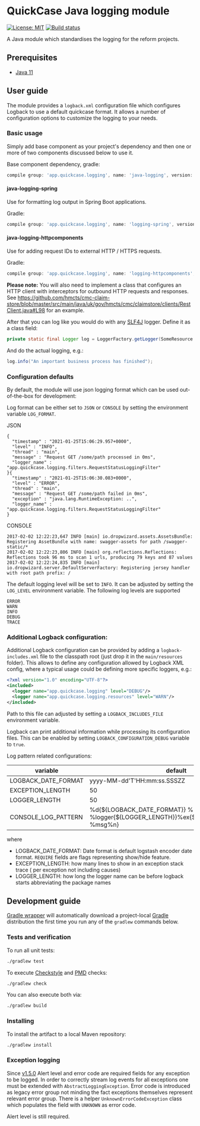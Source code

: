 # QuickCase Java logging module
[![License: MIT](https://img.shields.io/badge/License-MIT-yellow.svg)](https://opensource.org/licenses/MIT)
[![Build status](https://github.com/quickcase/spring-logging/workflows/Quality%20checks/badge.svg)](https://github.com/quickcase/spring-logging/actions)

A Java module which standardises the logging for the reform projects.

## Prerequisites

- [Java 11](https://www.oracle.com/java)

## User guide

The module provides a `logback.xml` configuration file which configures Logback to use a default quickcase format.
It allows a number of configuration options to customize the logging to your needs.


### Basic usage

Simply add base component as your project's dependency and then one or more of two components discussed below to use it.

Base component dependency, gradle:
```groovy
compile group: 'app.quickcase.logging', name: 'java-logging', version: '6.0.0'
```

#### java-logging-spring

Use for formatting log output in Spring Boot applications.


Gradle:
```groovy
compile group: 'app.quickcase.logging', name: 'logging-spring', version: '6.0.0'
```

#### java-logging-httpcomponents

Use for adding request IDs to external HTTP / HTTPS requests.

Gradle:
```groovy
compile group: 'app.quickcase.logging', name: 'logging-httpcomponents', version: '6.0.0'
```

**Please note:** You will also need to implement a class that configures an HTTP client with interceptors for outbound HTTP requests and responses. See https://github.com/hmcts/cmc-claim-store/blob/master/src/main/java/uk/gov/hmcts/cmc/claimstore/clients/RestClient.java#L98 for an example.

After that you can log like you would do with any [SLF4J](https://www.slf4j.org/) logger. Define it as a class field:

```java
private static final Logger log = LoggerFactory.getLogger(SomeResource.class);
```

And do the actual logging, e.g.:

```java
log.info("An important business process has finished");
```

### Configuration defaults

By default, the module will use json logging format which can be used out-of-the-box for development:

Log format can be either set to `JSON` or `CONSOLE` by setting the environment variable `LOG_FORMAT`.

JSON
```
{
  "timestamp" : "2021-01-25T15:06:29.957+0000",
  "level" : "INFO",
  "thread" : "main",
  "message" : "Request GET /some/path processed in 0ms",
  "logger_name" : "app.quickcase.logging.filters.RequestStatusLoggingFilter"
}{
  "timestamp" : "2021-01-25T15:06:30.083+0000",
  "level" : "ERROR",
  "thread" : "main",
  "message" : "Request GET /some/path failed in 0ms",
  "exception" : "java.lang.RuntimeException: ..",
  "logger_name" : "app.quickcase.logging.filters.RequestStatusLoggingFilter"
}
```

CONSOLE
```
2017-02-02 12:22:23,647 INFO [main] io.dropwizard.assets.AssetsBundle: Registering AssetBundle with name: swagger-assets for path /swagger-static/*
2017-02-02 12:22:23,806 INFO [main] org.reflections.Reflections: Reflections took 96 ms to scan 1 urls, producing 79 keys and 87 values
2017-02-02 12:22:24,835 INFO [main] io.dropwizard.server.DefaultServerFactory: Registering jersey handler with root path prefix: /
```

The default logging level will be set to `INFO`. It can be adjusted by setting the `LOG_LEVEL` environment variable.
The following log levels are supported
```
ERROR
WARN
INFO
DEBUG
TRACE
```

### Additional Logback configuration:

Additional Logback configuration can be provided by adding a `logback-includes.xml` file to the classpath root
(just drop it in the `main/resources` folder).
This allows to define any configuration allowed by Logback XML config, where a typical usage could be defining more
specific loggers, e.g.:

```xml
<?xml version="1.0" encoding="UTF-8"?>
<included>
  <logger name="app.quickcase.logging" level="DEBUG"/>
  <logger name="app.quickcase.logging.resources" level="WARN"/>
</included>
```

Path to this file can adjusted by setting a `LOGBACK_INCLUDES_FILE` environment variable.

Logback can print additional information while processing its configuration files. This can be enabled by setting
`LOGBACK_CONFIGURATION_DEBUG` variable to `true`.

Log pattern related configurations:

| variable                    | default                     |
| --------------------------- | --------------------------- |
| LOGBACK_DATE_FORMAT         | yyyy-MM-dd'T'HH:mm:ss.SSSZZ |
| EXCEPTION_LENGTH            | 50                          |
| LOGGER_LENGTH               | 50                          |
| CONSOLE_LOG_PATTERN         | %d{${LOGBACK_DATE_FORMAT}} %-5level [%thread] %logger{${LOGGER_LENGTH}}%ex{${EXCEPTION_LENGTH}} %msg%n}                        |

where
 - LOGBACK_DATE_FORMAT: Date format is default logstash encoder date format. `REQUIRE` fields are flags representing show/hide feature.
 - EXCEPTION_LENGTH: how many lines to show in an exception stack trace ( per exception not including causes)
 - LOGGER_LENGTH: how long the logger name can be before logback starts abbreviating the package names

## Development guide

[Gradle wrapper](https://docs.gradle.org/current/userguide/gradle_wrapper.html) will automatically download a
project-local [Gradle](https://gradle.org/) distribution the first time you run any of the `gradlew` commands below.

### Tests and verification

To run all unit tests:

```bash
./gradlew test
```

To execute [Checkstyle](http://checkstyle.sourceforge.net/) and [PMD](http://pmd.sourceforge.net/) checks:

```bash
./gradlew check
```

You can also execute both via:

```bash
./gradlew build
```

### Installing

To install the artifact to a local Maven repository:
```bash
./gradlew install
```

### Exception logging

Since [v1.5.0](https://github.com/hmcts/java-logging/releases/tag/1.5.0) Alert level and error code are required fields for any exception to be logged.
In order to correctly stream log events for all exceptions one must be extended with `AbstractLoggingException`.
Error code is introduced as legacy error group not minding the fact exceptions themselves represent relevant error group.
There is a helper `UnknownErrorCodeException` class which populates the field with `UNKNOWN` as error code.

Alert level is still required.
